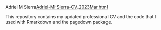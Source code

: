 Adriel M Sierra[Adriel-M-Sierra-CV_2023Mar.html](url)

This repository contains my updated professional CV and the code that I used with Rmarkdown and the pagedown package.
